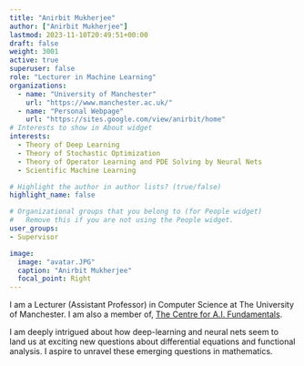 ```yaml
---
title: "Anirbit Mukherjee"
author: ["Anirbit Mukherjee"]
lastmod: 2023-11-10T20:49:51+00:00
draft: false
weight: 3001
active: true
superuser: false
role: "Lecturer in Machine Learning"
organizations:
  - name: "University of Manchester"
    url: "https://www.manchester.ac.uk/"
  - name: "Personal Webpage"
    url: "https://sites.google.com/view/anirbit/home"
# Interests to show in About widget
interests:
  - Theory of Deep Learning
  - Theory of Stochastic Optimization
  - Theory of Operator Learning and PDE Solving by Neural Nets
  - Scientific Machine Learning

# Highlight the author in author lists? (true/false)
highlight_name: false

# Organizational groups that you belong to (for People widget)
#   Remove this if you are not using the People widget.
user_groups:
- Supervisor

image:
  image: "avatar.JPG"
  caption: "Anirbit Mukherjee"
  focal_point: Right
---
```




I am a Lecturer (Assistant Professor) in Computer Science at The University of Manchester. I am also a member of, [The Centre for A.I. Fundamentals](https://www.ai-fun.manchester.ac.uk/). 

I am deeply intrigued about how deep-learning and neural nets seem to land us at exciting new questions about differential equations and functional analysis. I aspire to unravel these emerging questions in mathematics. 


